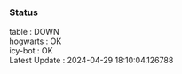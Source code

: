 ### Status


table : DOWN  
hogwarts : OK  
icy-bot : OK  
Latest Update : 2024-04-29 18:10:04.126788
